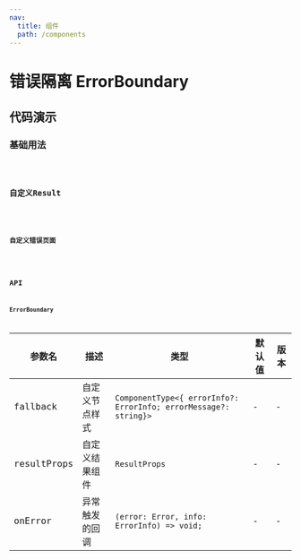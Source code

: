 ```yaml
---
nav:
  title: 组件
  path: /components
---
```


# 错误隔离 ErrorBoundary

## 代码演示

### 基础用法

<code src="./__demo__/basic.demo.tsx" />

### 自定义Result 

<code src="./__demo__/result.demo.tsx" />

### 自定义错误页面

<code src="./__demo__/custom.demo.tsx" />

## API

### ErrorBoundary

|参数名|描述|类型|默认值|版本|
|---|---|---|---|---|
|fallback|自定义节点样式|`ComponentType<{ errorInfo?: ErrorInfo; errorMessage?: string}>`|-|-|
|resultProps|自定义结果组件|`ResultProps`|-|-|
|onError|异常触发的回调|`(error: Error, info: ErrorInfo) => void;`|-|-|
